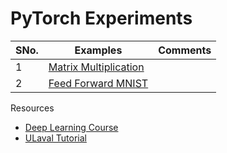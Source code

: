 # PyTorch Experiments


SNo.| Examples | Comments
--- | --- | --- |
1 | [Matrix Multiplication](https://github.com/krishnakalyan3/LearnPyTorch/blob/master/src/00_matrix_mul.py) |
2 | [Feed Forward MNIST](https://github.com/krishnakalyan3/LearnPyTorch/blob/master/src/01_feed_forward.py) |


Resources 
- [Deep Learning Course](https://fleuret.org/dlc/)
- [ULaval Tutorial](https://github.com/soravux/pytorch_tutorial)
